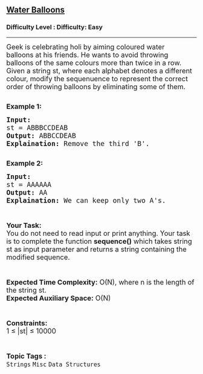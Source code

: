 <h2><a href="https://www.geeksforgeeks.org/problems/holi-balloons0351/1?page=1&category=Strings&status=unsolved,attempted&sortBy=accuracy">Water Balloons</a></h2><h3>Difficulty Level : Difficulty: Easy</h3><hr><div class="problems_problem_content__Xm_eO"><p><span style="font-size:18px">Geek is celebrating&nbsp;holi by aiming coloured&nbsp;water balloons&nbsp;at his friends. He wants to avoid throwing balloons of the same colours more than twice in a row. Given a string st, where each alphabet denotes a different colour, modify the sequenuence to represent the correct order of throwing balloons by eliminating some of them.</span></p>

<p><br>
<strong><span style="font-size:18px">Example 1:</span></strong></p>

<pre><span style="font-size:18px"><strong>Input:</strong> 
st = ABBBCCDEAB
<strong>Output:</strong> ABBCCDEAB
<strong>Explaination:</strong> Remove the third 'B'.</span></pre>

<p><br>
<strong><span style="font-size:18px">Example 2:</span></strong></p>

<pre><span style="font-size:18px"><strong>Input:</strong> 
st = AAAAAA
<strong>Output:</strong> AA
<strong>Explaination:</strong> We can keep only two A's.</span></pre>

<p>&nbsp;</p>

<p><span style="font-size:18px"><strong>Your Task:</strong><br>
You do not need to read input or print anything. Your task is to complete the function <strong>sequence()</strong> which takes string st as input parameter and returns a string containing the modified&nbsp;sequence.</span></p>

<p>&nbsp;</p>

<p><span style="font-size:18px"><strong>Expected Time Complexity:</strong> O(N), where n is the length of the string st.</span><br>
<span style="font-size:18px"><strong>Expected Auxiliary Space:</strong> O(N)</span></p>

<p>&nbsp;</p>

<p><span style="font-size:18px"><strong>Constraints:</strong><br>
1 ≤ |st| ≤ 10000</span></p>
</div><br><p><span style=font-size:18px><strong>Topic Tags : </strong><br><code>Strings</code>&nbsp;<code>Misc</code>&nbsp;<code>Data Structures</code>&nbsp;